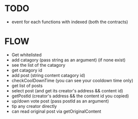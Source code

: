 # TODO

- event for each functions with indexed (both the contracts)

# FLOW

- Get whitelisted
- add catagory (pass string as an argument) (if none exist)
- see the list of the catagory
- get catagory id
- add post (string content catagory id)
- checkCoolDownTime (you can see your cooldown time only)
- get list of posts
- select post (and get its creator's address && content id)
- getPostId (creator's address && the content id you copied)
- up/down vote post (pass postId as an argument)
- tip any creator directly
- can read original post via getOriginalContent
